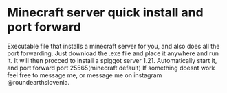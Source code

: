 # Minecraft server quick install and port forward
 
Executable file that installs a minecraft server for you, and also does all the port forwarding.
Just download the .exe file and place it anywhere and run it. 
It will then procced to install a spiggot server 1.21.
Automatically start it, and port forward  port 25565(minecraft default)
If something doesnt work feel free to message me, or message me on instagram @roundearthslovenia.
